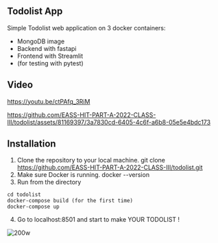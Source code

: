 ## Todolist App

Simple Todolist web application on 3 docker containers: 
* MongoDB image
* Backend with fastapi 
* Frontend with Streamlit
* (for testing with pytest)

## Video 
https://youtu.be/ctPAfq_3RiM

https://github.com/EASS-HIT-PART-A-2022-CLASS-III/todolist/assets/81169397/3a7830cd-6405-4c6f-a6b8-05e5e4bdc173


## Installation
1. Clone the repository to your local machine.
git clone https://github.com/EASS-HIT-PART-A-2022-CLASS-III/todolist.git
2. Make sure Docker is running.
docker --version
3. Run from the directory
```
cd todolist
docker-compose build (for the first time)
docker-compose up
```
4. Go to localhost:8501 and start to make YOUR TODOLIST ! 

![200w](https://github.com/EASS-HIT-PART-A-2022-CLASS-III/todolist/assets/81169397/7e260e1d-969d-4c2a-8703-07beeb0df4a4)
